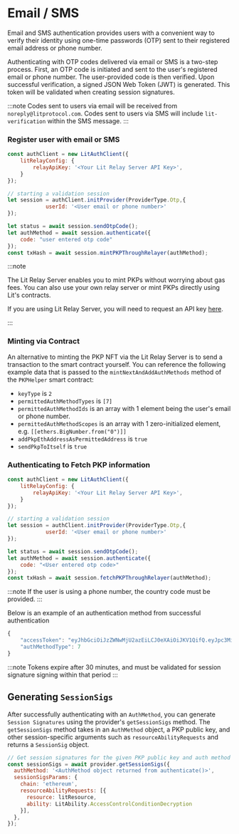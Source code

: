 # Email / SMS

Email and SMS authentication provides users with a convenient way to verify their identity using one-time passwords (OTP) sent to their registered email address or phone number. 

Authenticating with OTP codes delivered via email or SMS is a two-step process. First, an OTP code is initiated and sent to the user's registered email or phone number. The user-provided code is then verified. Upon successful verification, a signed JSON Web Token (JWT) is generated. This token will be validated when creating session signatures.

:::note
Codes sent to users via email will be received from `noreply@litprotocol.com`. Codes sent to users via SMS will include `lit-verification` within the SMS message.
:::
### Register user with email or SMS

```javascript
const authClient = new LitAuthClient({
    litRelayConfig: {
        relayApiKey: '<Your Lit Relay Server API Key>',
    }
});

// starting a validation session
let session = authClient.initProvider(ProviderType.Otp,{
            userId: '<User email or phone number>'
});

let status = await session.sendOtpCode();
let authMethod = await session.authenticate({
    code: "user entered otp code"
});
const txHash = await session.mintPKPThroughRelayer(authMethod);
```
:::note

The Lit Relay Server enables you to mint PKPs without worrying about gas fees. You can also use your own relay server or mint PKPs directly using Lit's contracts.

If you are using Lit Relay Server, you will need to request an API key [here](https://forms.gle/RNZYtGYTY9BcD9MEA).

:::

### Minting via Contract

An alternative to minting the PKP NFT via the Lit Relay Server is to send a transaction to the smart contract yourself. You can reference the following example data that is passed to the `mintNextAndAddAuthMethods` method of the `PKPHelper` smart contract:

- `keyType` is `2`
- `permittedAuthMethodTypes` is `[7]`
- `permittedAuthMethodIds` is an array with 1 element being the user's email or phone number.
- `permittedAuthMethodScopes` is an array with 1 zero-initialized element, e.g. `[[ethers.BigNumber.from("0")]]`
- `addPkpEthAddressAsPermittedAddress` is `true`
- `sendPkpToItself` is `true`

### Authenticating to Fetch PKP information

```javascript
const authClient = new LitAuthClient({
    litRelayConfig: {
        relayApiKey: '<Your Lit Relay Server API Key>',
    }
});

// starting a validation session
let session = authClient.initProvider(ProviderType.Otp,{
            userId: '<User email or phone number>'
});

let status = await session.sendOtpCode();
let authMethod = await session.authenticate({
    code: "<User entered otp code>"
});
const txHash = await session.fetchPKPThroughRelayer(authMethod);
```
:::note 
If the user is using a phone number, the country code must be provided.
:::

Below is an example of an authentication method from successful authentication
```javascript
{
    "accessToken": "eyJhbGciOiJzZWNwMjU2azEiLCJ0eXAiOiJKV1QifQ.eyJpc3MiOiJMSVQtUHJvdG9jb2wiLCJzdWIiOiJMSVQtT1RQIiwiaWF0IjoxNjg0ODc1NTE0NDkxLCJleHAiOjE2ODQ4NzczMTQ0OTEsIm9yZ0lkIjoiTElUIiwicm9sZSI6InVzZXIiLCJleHRyYURhdGEiOiIrMTIwMTQwNzIwNzN8MjAyMy0wNS0yM1QyMDo1ODozNC40OTE3ODU5NDUrMDA6MDAifQ.eyJyIjoiZTA0ZDAyNjhjN2ExMzhiNmZiNDJjYTk4NmIxY2I4MWM0N2QyMTc0MzZlOWNlYzc4NGUzNWEyOTZkZmY2YjA4NSIsInMiOiI0NTE5MTVkMDY5YTZhZGE5M2U0OGY3ODUwMGM0MWUzNmMwYzQ4Y2FlODYwMmYxYWM0Njc0MTQ1YTNiMmMyNDU4In0",
    "authMethodType": 7
}
```

:::note 
 Tokens expire after 30 minutes, and must be validated for session signature signing within that period
:::


## Generating `SessionSigs`

After successfully authenticating with an `AuthMethod`, you can generate `Session Signatures` using the provider's `getSessionSigs` method. The `getSessionSigs` method takes in an `AuthMethod` object, a PKP public key, and other session-specific arguments such as `resourceAbilityRequests` and returns a `SessionSig` object.

```javascript
// Get session signatures for the given PKP public key and auth method
const sessionSigs = await provider.getSessionSigs({
  authMethod: '<AuthMethod object returned from authenticate()>',
  sessionSigsParams: {
    chain: 'ethereum',
    resourceAbilityRequests: [{
      resource: litResource,
      ability: LitAbility.AccessControlConditionDecryption
    }],
  },
});
```
